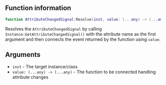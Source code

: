 ## Function information
```lua
function AttributeChangedSignal:Resolve(inst, value: (...any) -> (...any))
```

Resolves the ``AttributeChangedSignal`` by calling ``Instance:GetAttributeChangedSignal()`` with the attribute name as the first argument and then connects the event returned by the function using ``value``.

## Arguments
- ``inst`` - The target instance/class
- ``value: (...any) -> (...any)`` - The function to be connected handling attribute changes